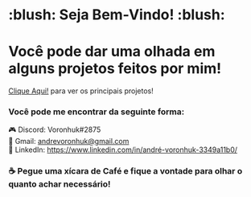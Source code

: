 

<p align="center">
  <h1> :blush: Seja Bem-Vindo! :blush: </h1>
</p>

# Você pode dar uma olhada em alguns projetos feitos por mim!


[Clique Aqui!](https://breakdance.github.io/breakdance/) para ver os principais projetos!


### Você pode me encontrar da seguinte forma:

:video_game: Discord: Voronhuk#2875<br>
:e-mail: Gmail: andrevoronhuk@gmail.com<br>
💼 LinkedIn: https://www.linkedin.com/in/andré-voronhuk-3349a11b0/

### :coffee: Pegue uma xícara de Café e fique a vontade para olhar o quanto achar necessário!



<!--
**andre-voronhuk/andre-voronhuk** is a ✨ _special_ ✨ repository because its `README.md` (this file) appears on your GitHub profile.






- Here are some ideas to get you started:

- 🔭 I’m currently working on ...
- 🌱 I’m currently learning ...
- 👯 I’m looking to collaborate on ...
- 🤔 I’m looking for help with ...
- 💬 Ask me about ...
- 📫 How to reach me: ...
- 😄 Pronouns: ...
- ⚡ Fun fact: ...
-->
